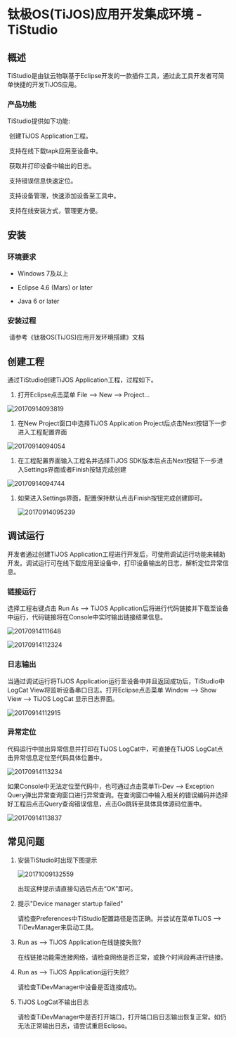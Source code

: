 # 钛极OS(TiJOS)应用开发集成环境 - TiStudio 

## 概述

TiStudio是由钛云物联基于Eclipse开发的一款插件工具，通过此工具开发者可简单快捷的开发TiJOS应用。

### 产品功能

TiStudio提供如下功能:

​	创建TiJOS Application工程。

​	支持在线下载tapk应用至设备中。

​	获取并打印设备中输出的日志。

​	支持错误信息快速定位。

​	支持设备管理，快速添加设备至工具中。

​	支持在线安装方式，管理更方便。

## 安装

### 环境要求

- Windows 7及以上

- Eclipse 4.6 (Mars) or later

- Java 6 or later


### 安装过程

​   请参考《钛极OS(TiJOS)应用开发环境搭建》文档



## 创建工程

通过TiStudio创建TiJOS Application工程，过程如下。

1. 打开Eclipse点击菜单 File --> New --> Project...

![20170914093819](.\img\20170914093819.png)

1. 在New Project窗口中选择TiJOS Application Project后点击Next按钮下一步进入工程配置界面

![20170914094054](.\img\20170914094054.png)

1. 在工程配置界面输入工程名并选择TiJOS SDK版本后点击Next按钮下一步进入Settings界面或者Finish按钮完成创建

![20170914094744](.\img\20170914094744.png)

1. 如果进入Settings界面，配置保持默认点击Finish按钮完成创建即可。

   ![20170914095239](.\img\20170914095239.png)

## 调试运行

开发者通过创建TiJOS Application工程进行开发后，可使用调试运行功能来辅助开发。调试运行可在线下载应用至设备中，打印设备输出的日志，解析定位异常信息。



### 链接运行

选择工程右键点击 Run As --> TiJOS Application后将进行代码链接并下载至设备中运行，代码链接将在Console中实时输出链接结果信息。

![20170914111648](.\img\20170914111648.png)

![20170914112324](.\img\20170914112324.png)



### 日志输出

当通过调试运行将TiJOS Application运行至设备中并且返回成功后，TiStudio中LogCat View将监听设备串口日志。打开Eclipse点击菜单 Window --> Show View --> TiJOS LogCat 显示日志界面。

![20170914112915](.\img\20170925183001.png)



### 异常定位

代码运行中抛出异常信息并打印在TiJOS LogCat中，可直接在TiJOS LogCat点击异常信息定位至代码具体位置中。

![20170914113234](.\img\20170925183601.png)

如果Console中无法定位至代码中，也可通过点击菜单Ti-Dev --> Exception Query弹出异常查询窗口进行异常查询。在查询窗口中输入相关的错误编码并选择好工程后点击Query查询错误信息，点击Go跳转至具体具体源码位置中。

![20170914113837](.\img\20170914114708.png)

## 常见问题

1. 安装TiStudio时出现下图提示

   ![20171009132559](.\img\20171009132559.png)

   出现这种提示请直接勾选后点击“OK”即可。

2. 提示"Device manager startup failed"

   请检查Preferences中TiStudio配置路径是否正确。并尝试在菜单TiJOS --> TiDevManager来启动工具。

3. Run as --> TiJOS Application在线链接失败?

   在线链接功能需连接网络，请检查网络是否正常，或换个时间段再进行链接。

4. Run as --> TiJOS Application运行失败?

   请检查TiDevManager中设备是否连接成功。

5. TiJOS LogCat不输出日志

   请检查TiDevManager中是否打开端口，打开端口后日志输出恢复正常。如仍无法正常输出日志，请尝试重启Eclipse。